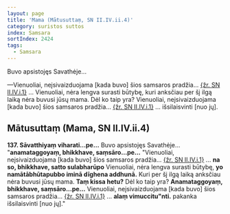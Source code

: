```yaml
---
layout: page
title: 'Mama (Mātusuttaṃ, SN II.IV.ii.4)'
category: suristos suttos
index: Samsara
sortIndex: 2424
tags:
  - Samsara
---
```


Buvo apsistojęs Savathėje...

—Vienuoliai, neįsivaizduojama [kada buvo] šios samsaros pradžia... <a href="../tinakatthasuttam-zole-ir-sakeles">{žr. SN II.IV.i.1}</a> ... Vienuoliai, nėra lengva surasti būtybę, kuri anksčiau per šį ilgą laiką nėra buvusi jūsų mama. Dėl ko taip yra? Vienuoliai, neįsivaizduojama [kada buvo] šios samsaros pradžia... <a href="../tinakatthasuttam-zole-ir-sakeles">{žr. SN II.IV.i.1}</a> ... išsilaisvinti [nuo jų].

## Mātusuttaṃ (Mama, SN II.IV.ii.4)

**137. Sāvatthiyaṃ viharati…pe…** Buvo apsistojęs Savathėje... "**anamataggoyaṃ, bhikkhave, saṃsāro…pe…** "Vienuoliai, neįsivaizduojama [kada buvo] šios samsaros pradžia... <a href="../tinakatthasuttam-zole-ir-sakeles">{žr. SN II.IV.i.1}</a> ... **na so, bhikkhave, satto sulabharūpo** Vienuoliai, nėra lengva surasti būtybę, **yo namātābhūtapubbo iminā dīghena addhunā.** Kuri per šį ilgą laiką anksčiau nėra buvusi jūsų mama. **Taṃ kissa hetu?** Dėl ko taip yra? **Anamataggoyaṃ, bhikkhave, saṃsāro...pe...** Vienuoliai, neįsivaizduojama [kada buvo] šios samsaros pradžia... <a href="../tinakatthasuttam-zole-ir-sakeles">{žr. SN II.IV.i.1}</a> ... **alaṃ vimuccitu"nti.** pakanka išsilaisvinti [nuo jų]."
